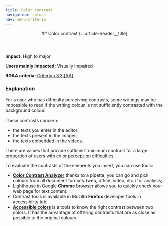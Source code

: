 ```yaml
---
title: Color contrast
navigation: colors
nav: menu-criteria
---
```


<header>
## Color contrast
{: .article-header__title}
</header>

**Impact:** High to major

**Users mainly impacted:** Visually impaired

**RGAA criteria:** [Criterion 3.3 [AA]](http://disic.github.io/rgaa_referentiel_en/criteria.html#crit-3-3)

### Explanation

For a user who has difficulty perceiving contrasts, some writings may be impossible to read if the writing colour is not sufficiently contrasted with the background colour.

These contrasts concern:

* the texts you enter in the editor;
* the texts present in the images;
* the texts embedded in the videos.

There are values that provide sufficient minimum contrast for a large proportion of users with color perception difficulties.

To evaluate the contrasts of the elements you insert, you can use tools:

* [**Color Contrast Analyzer**](https://developer.paciellogroup.com/resources/contrastanalyser/) thanks to a pipette, you can go and pick colours from all document formats (web, office, video, etc.) for analysis;
* Lighthouse in Google **Chrome** browser allows you to quickly check your web page for text content.
* Contrast tools is available in Mozilla **Firefox** developer tools in accessibility tab.
* [**Accessible colors**](https://accessible-colors.com/) is a tools to know the right contrast between two colors. It has the advantage of offering contrasts that are as close as possible to the original colours.
